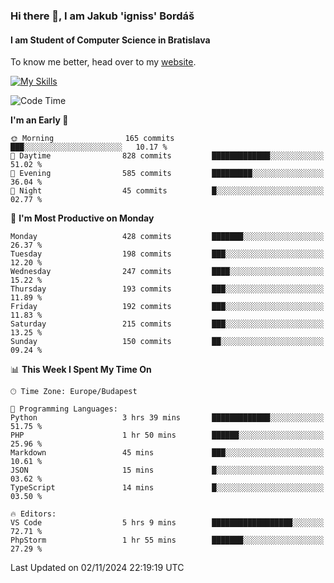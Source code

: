 ### Hi there 👋, I am Jakub 'igniss' Bordáš

#### I am Student of Computer Science in Bratislava
To know me better, head over to my [website](https://bordas.sk).

[![My Skills](https://skillicons.dev/icons?i=js,html,css,figma,svelte,java,kotlin,python,postgresql,typescript,nest,nodejs)](https://bordas.sk)


<!--START_SECTION:waka-->
![Code Time](http://img.shields.io/badge/Code%20Time-1%2C558%20hrs%2027%20mins-blue)

**I'm an Early 🐤** 

```text
🌞 Morning                165 commits         ███░░░░░░░░░░░░░░░░░░░░░░   10.17 % 
🌆 Daytime                828 commits         █████████████░░░░░░░░░░░░   51.02 % 
🌃 Evening                585 commits         █████████░░░░░░░░░░░░░░░░   36.04 % 
🌙 Night                  45 commits          █░░░░░░░░░░░░░░░░░░░░░░░░   02.77 % 
```
📅 **I'm Most Productive on Monday** 

```text
Monday                   428 commits         ███████░░░░░░░░░░░░░░░░░░   26.37 % 
Tuesday                  198 commits         ███░░░░░░░░░░░░░░░░░░░░░░   12.20 % 
Wednesday                247 commits         ████░░░░░░░░░░░░░░░░░░░░░   15.22 % 
Thursday                 193 commits         ███░░░░░░░░░░░░░░░░░░░░░░   11.89 % 
Friday                   192 commits         ███░░░░░░░░░░░░░░░░░░░░░░   11.83 % 
Saturday                 215 commits         ███░░░░░░░░░░░░░░░░░░░░░░   13.25 % 
Sunday                   150 commits         ██░░░░░░░░░░░░░░░░░░░░░░░   09.24 % 
```


📊 **This Week I Spent My Time On** 

```text
🕑︎ Time Zone: Europe/Budapest

💬 Programming Languages: 
Python                   3 hrs 39 mins       █████████████░░░░░░░░░░░░   51.75 % 
PHP                      1 hr 50 mins        ██████░░░░░░░░░░░░░░░░░░░   25.96 % 
Markdown                 45 mins             ███░░░░░░░░░░░░░░░░░░░░░░   10.61 % 
JSON                     15 mins             █░░░░░░░░░░░░░░░░░░░░░░░░   03.62 % 
TypeScript               14 mins             █░░░░░░░░░░░░░░░░░░░░░░░░   03.50 % 

🔥 Editors: 
VS Code                  5 hrs 9 mins        ██████████████████░░░░░░░   72.71 % 
PhpStorm                 1 hr 55 mins        ███████░░░░░░░░░░░░░░░░░░   27.29 % 
```


 Last Updated on 02/11/2024 22:19:19 UTC
<!--END_SECTION:waka-->
